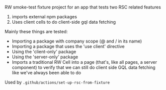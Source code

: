 RW smoke-test fixture project for an app that tests two RSC related features
  1. imports external npm packages
  2. Uses client cells to do client-side gql data fetching

Mainly these things are tested:
  * Importing a package with company scope (@ and / in its name)
  * Importing a package that uses the 'use client' directive
  * Using the 'client-only' package
  * Using the 'server-only' package
  * Imports a traditional RW Cell into a page (that's, like all pages, a server
    component) to verify that we can still do client side GQL data fetching
    like we've always been able to do

Used by `.github/actions/set-up-rsc-from-fixture`
